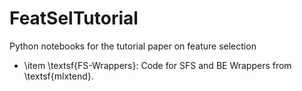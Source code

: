 # FeatSelTutorial
Python notebooks for the tutorial paper on feature selection
- \item \textsf{FS-Wrappers}: Code for SFS and BE Wrappers from \textsf{mlxtend}.
 
